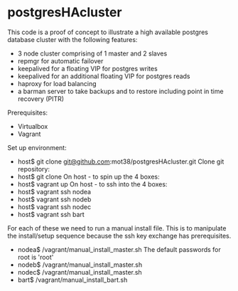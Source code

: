 # postgresHAcluster

This code is a proof of concept to illustrate a high available postgres database cluster with the following features:
- 3 node cluster comprising of 1 master and 2 slaves
- repmgr for automatic failover
- keepalived for a floating VIP for postgres writes
- keepalived for an additional floating VIP for postgres reads
- haproxy for load balancing
- a barman server to take backups and to restore including point in time recovery (PITR)

Prerequisites:
- Virtualbox
- Vagrant

Set up environment:
  - host$ git clone git@github.com:mot38/postgresHAcluster.git
Clone git repository:
  - host$ git clone 
On host - to spin up the 4 boxes:
  - host$ vagrant up
On host - to ssh into the 4 boxes:
  - host$ vagrant ssh nodea
  - host$ vagrant ssh nodeb
  - host$ vagrant ssh nodec
  - host$ vagrant ssh bart

For each of these we need to run a manual install file. This is to manipulate the install/setup sequence because the ssh key exchange has prerequisites.
  - nodea$ /vagrant/manual_install_master.sh
    The default passwords for root is 'root'
  - nodeb$ /vagrant/manual_install_master.sh
  - nodec$ /vagrant/manual_install_master.sh
  - bart$ /vagrant/manual_install_bart.sh
  

  
